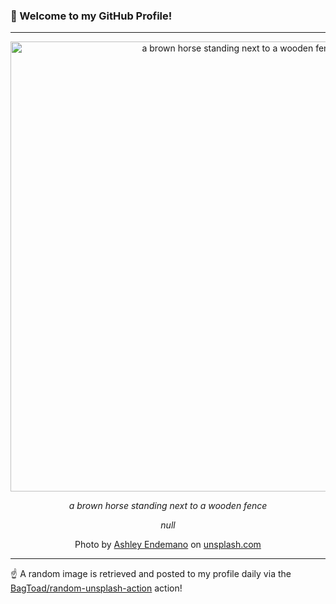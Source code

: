 ### 👋 Welcome to my GitHub Profile!

----

<div align="center">
  <img width="720" src="https://images.unsplash.com/photo-1709869432673-ffda479f0eb2?crop=entropy&cs=tinysrgb&fit=max&fm=jpg&ixid=M3w1NTI0OTR8MHwxfHJhbmRvbXx8fHx8fHx8fDE3NTM5NDI2MTJ8&ixlib=rb-4.1.0&q=80&w=1080" alt="a brown horse standing next to a wooden fence">
  
  <em>a brown horse standing next to a wooden fence</em>
  
  <em>null</em>
  
  Photo by [Ashley Endemano](http://www.wildcreativeco.com) on [unsplash.com](https://unsplash.com/)
</div>

----

☝️ A random image is retrieved and posted to my profile daily via the [BagToad/random-unsplash-action](https://github.com/BagToad/random-unsplash-action) action!

